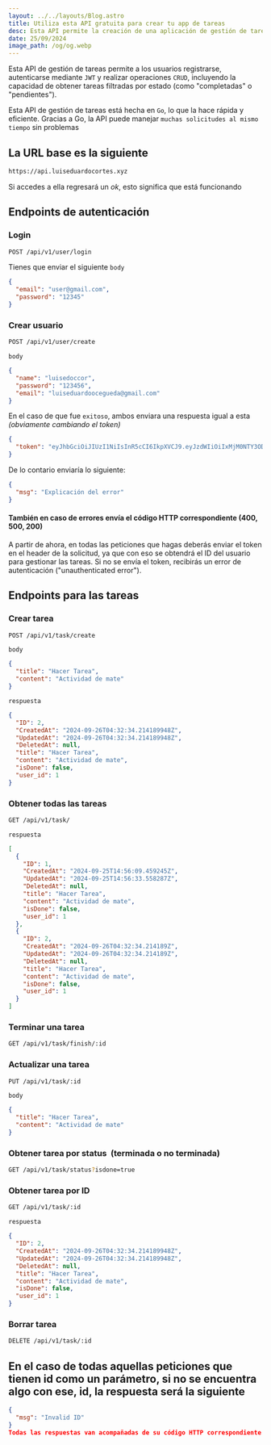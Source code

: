 ```yaml
---
layout: ../../layouts/Blog.astro
title: Utiliza esta API gratuita para crear tu app de tareas
desc: Esta API permite la creación de una aplicación de gestión de tareas, donde los usuarios pueden registrarse, autenticarse y realizar operaciones CRUD sobre las tareas.
date: 25/09/2024
image_path: /og/og.webp
---
```


Esta API de gestión de tareas permite a los usuarios registrarse,
autenticarse mediante `JWT` y realizar operaciones `CRUD`, incluyendo
la capacidad de obtener tareas filtradas por estado (como "completadas" o "pendientes").


Esta API de gestión de tareas está hecha en `Go`, lo que la hace rápida y eficiente.
Gracias a Go, la API puede manejar `muchas solicitudes al mismo tiempo` sin problemas

## La URL base es la siguiente 
```bash
https://api.luiseduardocortes.xyz
```
Si accedes a ella regresará un *ok*, esto significa que está funcionando 

## Endpoints de autenticación 
### Login
```bash
POST /api/v1/user/login
```
Tienes que enviar el siguiente `body`
```json
{
  "email": "user@gmail.com",
  "password": "12345"
}
```
### Crear usuario
```bash
POST /api/v1/user/create
```
`body`
```json
{
  "name": "luisedoccor",
  "password": "123456",
  "email": "luiseduardoocegueda@gmail.com"
}
```
En el caso de que fue `exitoso`, ambos enviara una respuesta igual a esta *(obviamente cambiando el token)*
```json
{
  "token": "eyJhbGciOiJIUzI1NiIsInR5cCI6IkpXVCJ9.eyJzdWIiOiIxMjM0NTY3ODkwIiwibmFtZSI6IkpvaG4gRG9lIiwiaWF0IjoxNTE2MjM5MDIyfQ.SflKxwRJSMeKKF2QT4fwpMeJf36POk6yJV_adQssw5c"
}
```
De lo contario enviaría lo siguiente:
```json
{
  "msg": "Explicación del error"
}
```
#### También en caso de errores envía el código HTTP correspondiente (400, 500, 200)
A partir de ahora, en todas las peticiones que hagas deberás enviar el token en el header de la solicitud,
ya que con eso se obtendrá el ID del usuario para gestionar las tareas. Si no se envía el token,
recibirás un error de autenticación ("unauthenticated error").

## Endpoints para las tareas
### Crear tarea
```bash
POST /api/v1/task/create
```
`body`
```json
{
  "title": "Hacer Tarea",
  "content": "Actividad de mate"
}
```
`respuesta`
```json
{
  "ID": 2,
  "CreatedAt": "2024-09-26T04:32:34.214189948Z",
  "UpdatedAt": "2024-09-26T04:32:34.214189948Z",
  "DeletedAt": null,
  "title": "Hacer Tarea",
  "content": "Actividad de mate",
  "isDone": false,
  "user_id": 1
}
```
### Obtener todas las tareas
```bash
GET /api/v1/task/
```
`respuesta`
```json
[
  {
    "ID": 1,
    "CreatedAt": "2024-09-25T14:56:09.459245Z",
    "UpdatedAt": "2024-09-25T14:56:33.558287Z",
    "DeletedAt": null,
    "title": "Hacer Tarea",
    "content": "Actividad de mate",
    "isDone": false,
    "user_id": 1
  },
  {
    "ID": 2,
    "CreatedAt": "2024-09-26T04:32:34.214189Z",
    "UpdatedAt": "2024-09-26T04:32:34.214189Z",
    "DeletedAt": null,
    "title": "Hacer Tarea",
    "content": "Actividad de mate",
    "isDone": false,
    "user_id": 1
  }
]
```
### Terminar una tarea
```bash
GET /api/v1/task/finish/:id
```

### Actualizar una tarea
```bash
PUT /api/v1/task/:id
```
`body`
```json
{
  "title": "Hacer Tarea",
  "content": "Actividad de mate"
}
```

### Obtener tarea por status  (terminada o no terminada)
```bash
GET /api/v1/task/status?isdone=true
```

### Obtener tarea por ID
```bash
GET /api/v1/task/:id
```
`respuesta`
```json
{
  "ID": 2,
  "CreatedAt": "2024-09-26T04:32:34.214189948Z",
  "UpdatedAt": "2024-09-26T04:32:34.214189948Z",
  "DeletedAt": null,
  "title": "Hacer Tarea",
  "content": "Actividad de mate",
  "isDone": false,
  "user_id": 1
}
```
### Borrar tarea
```bash
DELETE /api/v1/task/:id
```
## En el caso de todas aquellas peticiones que tienen id como un parámetro, si no se encuentra algo con ese, id, la respuesta será la siguiente
```json
{
  "msg": "Invalid ID"
}
Todas las respuestas van acompañadas de su código HTTP correspondiente
```
